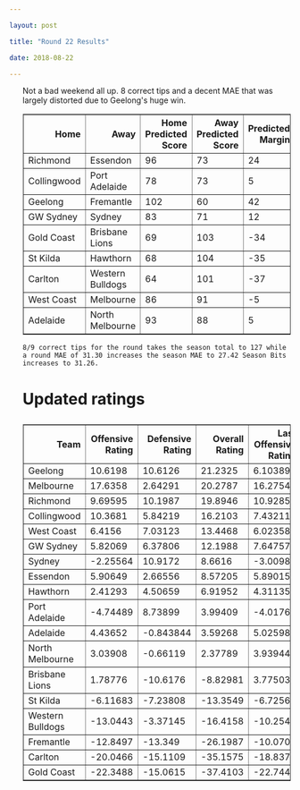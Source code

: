 ```yaml
---

layout: post

title: "Round 22 Results"

date: 2018-08-22

---
```


<ul class="post">

<div class="blurb">


<p>Not a bad weekend all up. 8 correct tips and a decent MAE that was largely distorted due to Geelong's huge win.</p>

<table border="1" class="dataframe">   <thead>     <tr style="text-align: right;">       <th>Home</th>       <th>Away</th>       <th>Home Predicted Score</th>       <th>Away Predicted Score</th>       <th>Predicted Margin</th>       <th>Home Score</th>       <th>Away Score</th>       <th>Margin</th>       <th>Error</th>     </tr>   </thead>   <tbody>     <tr>       <td>Richmond</td>       <td>Essendon</td>       <td>96</td>       <td>73</td>       <td>24</td>       <td>81</td>       <td>73</td>       <td>8</td>       <td>-15.61</td>     </tr>     <tr>       <td>Collingwood</td>       <td>Port Adelaide</td>       <td>78</td>       <td>73</td>       <td>5</td>       <td>115</td>       <td>64</td>       <td>51</td>       <td>45.79</td>     </tr>     <tr>       <td>Geelong</td>       <td>Fremantle</td>       <td>102</td>       <td>60</td>       <td>42</td>       <td>158</td>       <td>25</td>       <td>133</td>       <td>91.19</td>     </tr>     <tr>       <td>GW Sydney</td>       <td>Sydney</td>       <td>83</td>       <td>71</td>       <td>12</td>       <td>60</td>       <td>80</td>       <td>-20</td>       <td>-32.26</td>     </tr>     <tr>       <td>Gold Coast</td>       <td>Brisbane Lions</td>       <td>69</td>       <td>103</td>       <td>-34</td>       <td>74</td>       <td>78</td>       <td>-4</td>       <td>29.79</td>     </tr>     <tr>       <td>St Kilda</td>       <td>Hawthorn</td>       <td>68</td>       <td>104</td>       <td>-35</td>       <td>76</td>       <td>80</td>       <td>-4</td>       <td>31.34</td>     </tr>     <tr>       <td>Carlton</td>       <td>Western Bulldogs</td>       <td>64</td>       <td>101</td>       <td>-37</td>       <td>49</td>       <td>66</td>       <td>-17</td>       <td>19.75</td>     </tr>     <tr>       <td>West Coast</td>       <td>Melbourne</td>       <td>86</td>       <td>91</td>       <td>-5</td>       <td>91</td>       <td>108</td>       <td>-17</td>       <td>-12.1</td>     </tr>     <tr>       <td>Adelaide</td>       <td>North Melbourne</td>       <td>93</td>       <td>88</td>       <td>5</td>       <td>86</td>       <td>77</td>       <td>9</td>       <td>3.89</td>     </tr>   </tbody> </table>
 <p>

 	8/9 correct tips for the round takes the season total to 127 while a round MAE of 31.30 increases the season MAE to 27.42 Season Bits increases to 31.26.

 </p>



<p>

</p>

<h1>

Updated ratings

</h1>

<table border="1" class="dataframe">   <thead>     <tr style="text-align: right;">       <th>Team</th>       <th>Offensive Rating</th>       <th>Defensive Rating</th>       <th>Overall Rating</th>       <th>Last Offensive Rating</th>       <th>Last Defensive Rating</th>       <th>Last Overall Rating</th>       <th>Overall Change</th>       <th>Change</th>     </tr>   </thead>   <tbody>     <tr>       <td>Geelong</td>       <td>10.6198</td>       <td>10.6126</td>       <td>21.2325</td>       <td>6.10389</td>       <td>7.8331</td>       <td>13.937</td>       <td>7.295464</td>       <td>4</td>     </tr>     <tr>       <td>Melbourne</td>       <td>17.6358</td>       <td>2.64291</td>       <td>20.2787</td>       <td>16.2754</td>       <td>3.03492</td>       <td>19.3103</td>       <td>0.968392</td>       <td>0</td>     </tr>     <tr>       <td>Richmond</td>       <td>9.69595</td>       <td>10.1987</td>       <td>19.8946</td>       <td>10.9285</td>       <td>10.215</td>       <td>21.1435</td>       <td>-1.248855</td>       <td>-2</td>     </tr>     <tr>       <td>Collingwood</td>       <td>10.3681</td>       <td>5.84219</td>       <td>16.2103</td>       <td>7.43211</td>       <td>5.1149</td>       <td>12.547</td>       <td>3.663254</td>       <td>2</td>     </tr>     <tr>       <td>West Coast</td>       <td>6.4156</td>       <td>7.03123</td>       <td>13.4468</td>       <td>6.02358</td>       <td>8.39164</td>       <td>14.4152</td>       <td>-0.968392</td>       <td>-1</td>     </tr>     <tr>       <td>GW Sydney</td>       <td>5.82069</td>       <td>6.37806</td>       <td>12.1988</td>       <td>7.64757</td>       <td>7.13228</td>       <td>14.7799</td>       <td>-2.581100</td>       <td>-3</td>     </tr>     <tr>       <td>Sydney</td>       <td>-2.25564</td>       <td>10.9172</td>       <td>8.6616</td>       <td>-3.00986</td>       <td>9.09035</td>       <td>6.0805</td>       <td>2.581100</td>       <td>3</td>     </tr>     <tr>       <td>Essendon</td>       <td>5.90649</td>       <td>2.66556</td>       <td>8.57205</td>       <td>5.89015</td>       <td>1.43304</td>       <td>7.32319</td>       <td>1.248855</td>       <td>1</td>     </tr>     <tr>       <td>Hawthorn</td>       <td>2.41293</td>       <td>4.50659</td>       <td>6.91952</td>       <td>4.31135</td>       <td>5.11541</td>       <td>9.42676</td>       <td>-2.507239</td>       <td>-2</td>     </tr>     <tr>       <td>Port Adelaide</td>       <td>-4.74489</td>       <td>8.73899</td>       <td>3.99409</td>       <td>-4.0176</td>       <td>11.6749</td>       <td>7.65735</td>       <td>-3.663254</td>       <td>-2</td>     </tr>     <tr>       <td>Adelaide</td>       <td>4.43652</td>       <td>-0.843844</td>       <td>3.59268</td>       <td>5.02598</td>       <td>-1.7442</td>       <td>3.28178</td>       <td>0.310901</td>       <td>0</td>     </tr>     <tr>       <td>North Melbourne</td>       <td>3.03908</td>       <td>-0.66119</td>       <td>2.37789</td>       <td>3.93944</td>       <td>-1.25065</td>       <td>2.68879</td>       <td>-0.310901</td>       <td>0</td>     </tr>     <tr>       <td>Brisbane Lions</td>       <td>1.78776</td>       <td>-10.6176</td>       <td>-8.82981</td>       <td>3.77503</td>       <td>-10.2217</td>       <td>-6.44665</td>       <td>-2.383161</td>       <td>0</td>     </tr>     <tr>       <td>St Kilda</td>       <td>-6.11683</td>       <td>-7.23808</td>       <td>-13.3549</td>       <td>-6.72565</td>       <td>-9.1365</td>       <td>-15.8622</td>       <td>2.507239</td>       <td>1</td>     </tr>     <tr>       <td>Western Bulldogs</td>       <td>-13.0443</td>       <td>-3.37145</td>       <td>-16.4158</td>       <td>-10.2548</td>       <td>-4.58064</td>       <td>-14.8354</td>       <td>-1.580355</td>       <td>-1</td>     </tr>     <tr>       <td>Fremantle</td>       <td>-12.8497</td>       <td>-13.349</td>       <td>-26.1987</td>       <td>-10.0701</td>       <td>-8.83311</td>       <td>-18.9032</td>       <td>-7.295464</td>       <td>0</td>     </tr>     <tr>       <td>Carlton</td>       <td>-20.0466</td>       <td>-15.1109</td>       <td>-35.1575</td>       <td>-18.8374</td>       <td>-17.9005</td>       <td>-36.7379</td>       <td>1.580355</td>       <td>0</td>     </tr>     <tr>       <td>Gold Coast</td>       <td>-22.3488</td>       <td>-15.0615</td>       <td>-37.4103</td>       <td>-22.7447</td>       <td>-17.0487</td>       <td>-39.7934</td>       <td>2.383161</td>       <td>0</td>     </tr>   </tbody> </table>

</div><!-- /.blurb -->	

</ul>